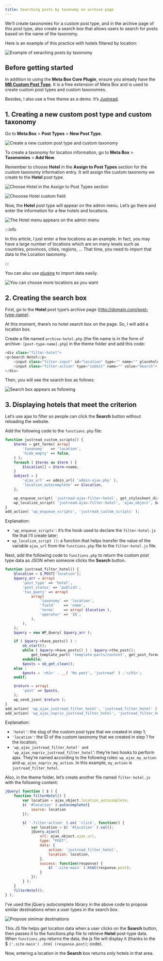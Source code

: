 ```yaml
---
title: Searching posts by taxonomy on archive page
---
```


We’ll create taxonomies for a custom post type, and in the archive page of this post type, also create a search box that allows users to search for posts based on the name of the taxonomy.

Here is an example of this practice with hotels filtered by location:

![Example of seraching posts by taxonomy](https://imgur.com/V5kT58q.png)

## Before getting started

In addition to using the **Meta Box Core Plugin**, ensure you already have the **[MB Custom Post Type](https://metabox.io/plugins/custom-post-type/)**. It is a free extension of Meta Box and is used to create custom post types and custom taxonomies.

Besides, I also use a free theme as a demo. It’s [Justread](https://gretathemes.com/wordpress-themes/justread/).

## 1. Creating a new custom post type and custom taxonomy

Go to **Meta Box** > **Post Types** > **New Post Type**.

![Create a new custom post type and custom taxonomy](https://i.imgur.com/DTRAKX9.png)

To create a taxonomy for location information, go to **Meta Box** > **Taxonomies** > **Add New**. 

Remember to choose **Hotel** in the **Assign to Post Types** section for the custom taxonomy information entry. It will assign the custom taxonomy we create to the **Hotel** post type.

![Choose Hotel in the Assign to Post Types section](https://i.imgur.com/ok1Ohaw.png)

![Chooose Hotel custom field](https://i.imgur.com/MJU8sSO.png)

Now, the **Hotel** post type will appear on the admin menu. Let’s go there and enter the information for a few hotels and locations.

![The Hotel menu appears on the admin menu](https://i.imgur.com/EJuGul8.png)

:::info

In this article, I just enter a few locations as an example. In fact, you may have a large number of locations which are on many levels such as countries, provinces, cities, regions, … That time, you need to import that data to the Location taxonomy. 

:::

You can also use [plugins](https://wordpress.org/search/import+taxonomy+data/) to import data easily. 

![You can choose more locations as you want](https://i.imgur.com/gXsuBCc.png)

## 2. Creating the search box

First, go to the **Hotel** post type’s archive page (http://domain.com/post-type-name).

At this moment, there’s no hotel search box on the page. So, I will add a location box.

Create a file named `archive-hotel.php` (the file name is in the form of archive- `[post-type-name].php`) in the theme folder and add this code:

```php
<div class="filter-hotel">
<p>Search Hotel</p>
    <input class="filter-input" id="location" type="" name="" placeholder="Location">
    <input class="filter-action" type="submit" name="" value="Search">
</div>
```

Then, you will see the search box as follows:

![Search box appears as following](https://i.imgur.com/Bzwysn3.png)

## 3. Displaying hotels that meet the criterion

Let’s use ajax to filter so people can click the **Search** button without reloading the website.

Add the following code to the `functions.php` file: 

```php
function justread_custom_scripts() {
    $terms = get_terms( array(
        'taxonomy'   => 'location',
        'hide_empty' => false,
    ) );
    foreach ( $terms as $term ) {
        $location[] = $term->name;
    }
    $object = [
        'ajax_url' => admin_url( 'admin-ajax.php' ),
        'location_autocomplete' => $location,
    ];

    wp_enqueue_script( 'justread-ajax-filter-hotel', get_stylesheet_directory_uri() . '/js/filter-hotel.js', array( 'jquery' ), '', true );
    wp_localize_script( 'justread-ajax-filter-hotel', 'ajax_object', $object );
}
add_action( 'wp_enqueue_scripts', 'justread_custom_scripts' );
```

Explanation: 

* `'wp_enqueue_scripts'`: it’s the hook used to declare the `filter-hotel.js` file that I‘ll create later;
* `wp_localize_script ()`: a function that helps transfer the value of the variable `ajax_url` from the `functions.php` file to the `filter-hotel.js` file.
 
Next, add the following code to `functions.php` to return the custom post type data as JSON when someone clicks the **Search** button.

```php
function justread_filter_hotel() {
    $location = $_POST['location'];
    $query_arr = array(
        'post_type' => 'hotel',
        'post_status' => 'publish',
        'tax_query' => array(
            array(
                'taxonomy' => 'location',
                'field'    => 'name',
                'terms'    => array( $location ),
                'operator' => 'IN',
            ),
        ),
    );
    $query = new WP_Query( $query_arr );

    if ( $query->have_posts() ) :
        ob_start();
        while ( $query->have_posts() ) : $query->the_post();
            get_template_part( 'template-parts/content', get_post_format() );
        endwhile;
        $posts = ob_get_clean();
    else :
        $posts = '<h1>' . __( 'No post', 'justread' ) .'</h1>';
    endif;

    $return = array(
        'post' => $posts,
    );
    wp_send_json( $return );
}
add_action( 'wp_ajax_justread_filter_hotel', 'justread_filter_hotel' );
add_action( 'wp_ajax_nopriv_justread_filter_hotel', 'justread_filter_hotel' );
```

Explanation:

* `'hotel'`: the slug of the custom post type that we created in step 1;
* `'location'`: the ID of the custom taxonomy that we created in step 1 for the location;
* `'wp_ajax_justread_filter_hotel' and 'wp_ajax_nopriv_justread_filter_hotel`': they’re two hooks to perform ajax. They’re named according to the following rules: `wp_ajax_my_action` and `wp_ajax_nopriv_my_action`. In this example, `my_action` is `justread_filter_hotel`.

Also, in the theme folder, let’s create another file named `filter-hotel.js` with the following content: 

```js
jQuery( function ( $ ) {
    function filterHotel() {
        var location = ajax_object.location_autocomplete;
        $( '#location' ).autocomplete({
            source: location
        });

        $( '.filter-action' ).on( 'click', function() {
            var location = $( '#location' ).val();
            jQuery.ajax({
                url: ajax_object.ajax_url,
                type: "POST",
                data: {
                    action: 'justread_filter_hotel',
                    location: location,
                },
                success: function(response) {
                    $( '.site-main' ).html(response.post);
                }
            });
        } );
    }
    filterHotel();
} );
```

I’ve used the jQuery autocomplete library in the above code to propose similar destinations when a user types in the search box.

![Propose simimar destinations](https://i.imgur.com/pL9j2si.png)

This JS file helps get location data when a user clicks on the **Search** button, then passes it to the functions.php file to retrieve **Hotel** post-type data. When `functions.php` returns the data, the js file will display it (thanks to the $ `('.site-main') .html (response.post)`; code).

Now, entering a location in the **Search** box returns only hotels in that area.

